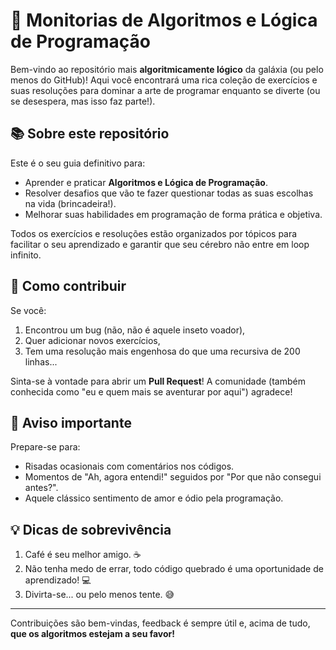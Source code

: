 # 🚀 Monitorias de Algoritmos e Lógica de Programação

Bem-vindo ao repositório mais **algoritmicamente lógico** da galáxia (ou pelo menos do GitHub)! Aqui você encontrará uma rica coleção de exercícios e suas resoluções para dominar a arte de programar enquanto se diverte (ou se desespera, mas isso faz parte!).

## 📚 Sobre este repositório

Este é o seu guia definitivo para:
- Aprender e praticar **Algoritmos e Lógica de Programação**.
- Resolver desafios que vão te fazer questionar todas as suas escolhas na vida (brincadeira!).
- Melhorar suas habilidades em programação de forma prática e objetiva.

Todos os exercícios e resoluções estão organizados por tópicos para facilitar o seu aprendizado e garantir que seu cérebro não entre em loop infinito.

## 🤝 Como contribuir

Se você:
1. Encontrou um bug (não, não é aquele inseto voador),
2. Quer adicionar novos exercícios,
3. Tem uma resolução mais engenhosa do que uma recursiva de 200 linhas...

Sinta-se à vontade para abrir um **Pull Request**! A comunidade (também conhecida como "eu e quem mais se aventurar por aqui") agradece!

## 🚨 Aviso importante

Prepare-se para:
- Risadas ocasionais com comentários nos códigos.
- Momentos de "Ah, agora entendi!" seguidos por "Por que não consegui antes?".
- Aquele clássico sentimento de amor e ódio pela programação.

## 💡 Dicas de sobrevivência

1. Café é seu melhor amigo. ☕
2. Não tenha medo de errar, todo código quebrado é uma oportunidade de aprendizado! 💻
3. Divirta-se... ou pelo menos tente. 😅

---

Contribuições são bem-vindas, feedback é sempre útil e, acima de tudo, **que os algoritmos estejam a seu favor!**
